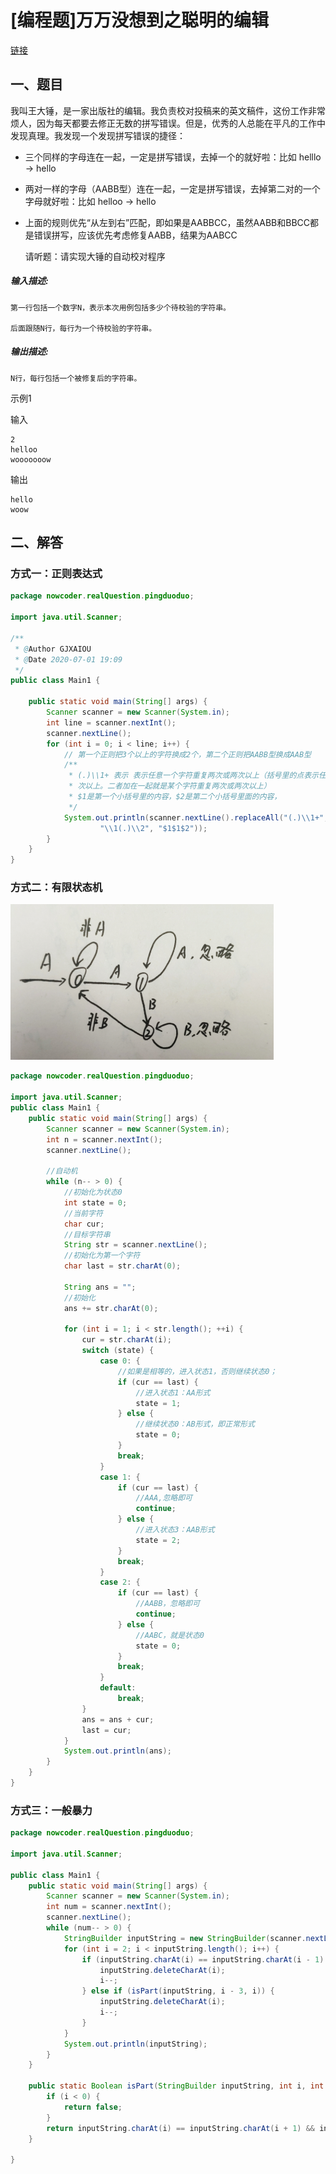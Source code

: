 # [编程题]万万没想到之聪明的编辑

[链接](https://www.nowcoder.com/questionTerminal/42852fd7045c442192fa89404ab42e92)

## 一、题目

  我叫王大锤，是一家出版社的编辑。我负责校对投稿来的英文稿件，这份工作非常烦人，因为每天都要去修正无数的拼写错误。但是，优秀的人总能在平凡的工作中发现真理。我发现一个发现拼写错误的捷径：  

- 三个同样的字母连在一起，一定是拼写错误，去掉一个的就好啦：比如 helllo -> hello 
- 两对一样的字母（AABB型）连在一起，一定是拼写错误，去掉第二对的一个字母就好啦：比如 helloo -> hello 

- 上面的规则优先“从左到右”匹配，即如果是AABBCC，虽然AABB和BBCC都是错误拼写，应该优先考虑修复AABB，结果为AABCC 
     

  请听题：请实现大锤的自动校对程序  

##### **输入描述:**

```
第一行包括一个数字N，表示本次用例包括多少个待校验的字符串。

后面跟随N行，每行为一个待校验的字符串。
```

##### **输出描述:**

```
N行，每行包括一个被修复后的字符串。
```

示例1

输入

```
2
helloo
wooooooow
```

输出

```
hello
woow
```



## 二、解答

### 方式一：正则表达式

```java
package nowcoder.realQuestion.pingduoduo;

import java.util.Scanner;

/**
 * @Author GJXAIOU
 * @Date 2020-07-01 19:09
 */
public class Main1 {

    public static void main(String[] args) {
        Scanner scanner = new Scanner(System.in);
        int line = scanner.nextInt();
        scanner.nextLine();
        for (int i = 0; i < line; i++) {
            // 第一个正则把3个以上的字符换成2个，第二个正则把AABB型换成AAB型
            /**
             * (.)\\1+ 表示 表示任意一个字符重复两次或两次以上（括号里的点表示任意字符，后面的\\1表示取第一个括号匹配的内容，后面的加号表示匹配1次或1
             * 次以上。二者加在一起就是某个字符重复两次或两次以上）
             * $1是第一个小括号里的内容，$2是第二个小括号里面的内容，
             */
            System.out.println(scanner.nextLine().replaceAll("(.)\\1+", "$1$1").replaceAll("(.)" +
                    "\\1(.)\\2", "$1$1$2"));
        }
    }
}
```



### 方式二：有限状态机

![image-20200701203954255](%E4%B8%87%E4%B8%87%E6%B2%A1%E6%83%B3%E5%88%B0%E4%B9%8B%E8%81%AA%E6%98%8E%E7%9A%84%E7%BC%96%E8%BE%91.resource/image-20200701203954255.png)



```java
package nowcoder.realQuestion.pingduoduo;

import java.util.Scanner;
public class Main1 {
    public static void main(String[] args) {
        Scanner scanner = new Scanner(System.in);
        int n = scanner.nextInt();
        scanner.nextLine();

        //自动机
        while (n-- > 0) {
            //初始化为状态0
            int state = 0;
            //当前字符
            char cur;
            //目标字符串
            String str = scanner.nextLine();
            //初始化为第一个字符
            char last = str.charAt(0);

            String ans = "";
            //初始化
            ans += str.charAt(0);

            for (int i = 1; i < str.length(); ++i) {
                cur = str.charAt(i);
                switch (state) {
                    case 0: {
                        //如果是相等的，进入状态1，否则继续状态0；
                        if (cur == last) {
                            //进入状态1：AA形式
                            state = 1;
                        } else {
                            //继续状态0：AB形式，即正常形式
                            state = 0;
                        }
                        break;
                    }
                    case 1: {
                        if (cur == last) {
                            //AAA,忽略即可
                            continue;
                        } else {
                            //进入状态3：AAB形式
                            state = 2;
                        }
                        break;
                    }
                    case 2: {
                        if (cur == last) {
                            //AABB，忽略即可
                            continue;
                        } else {
                            //AABC，就是状态0
                            state = 0;
                        }
                        break;
                    }
                    default:
                        break;
                }
                ans = ans + cur;
                last = cur;
            }
            System.out.println(ans);
        }
    }
}
```





### 方式三：一般暴力

```java
package nowcoder.realQuestion.pingduoduo;

import java.util.Scanner;

public class Main1 {
    public static void main(String[] args) {
        Scanner scanner = new Scanner(System.in);
        int num = scanner.nextInt();
        scanner.nextLine();
        while (num-- > 0) {
            StringBuilder inputString = new StringBuilder(scanner.nextLine());
            for (int i = 2; i < inputString.length(); i++) {
                if (inputString.charAt(i) == inputString.charAt(i - 1) && inputString.charAt(i - 1) == inputString.charAt(i - 2)) {
                    inputString.deleteCharAt(i);
                    i--;
                } else if (isPart(inputString, i - 3, i)) {
                    inputString.deleteCharAt(i);
                    i--;
                }
            }
            System.out.println(inputString);
        }
    }

    public static Boolean isPart(StringBuilder inputString, int i, int j) {
        if (i < 0) {
            return false;
        }
        return inputString.charAt(i) == inputString.charAt(i + 1) && inputString.charAt(j - 1) == inputString.charAt(j);
    }

}
```

